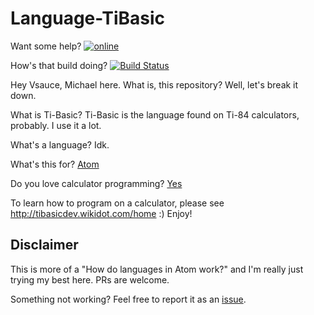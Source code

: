 # Language-TiBasic

Want some help? [![online](https://discordapp.com/api/guilds/420009636452630528/widget.png)](https://discord.gg/pbktbyR)

How's that build doing? [![Build Status](https://travis-ci.org/Chewsterchew/language-TiBasic.svg?branch=master)](https://travis-ci.org/Chewsterchew/language-TiBasic)

Hey Vsauce, Michael here. What is, this repository? Well, let's break it down.

What is Ti-Basic? Ti-Basic is the language found on Ti-84 calculators, probably. I use it a lot.

What's a language? Idk.

What's this for? [Atom](http://atom.io)

Do you love calculator programming? [Yes](http://ti84.chew.pw)

To learn how to program on a calculator, please see http://tibasicdev.wikidot.com/home :) Enjoy!

## Disclaimer

This is more of a "How do languages in Atom work?" and I'm really just trying my best here. PRs are welcome.

Something not working? Feel free to report it as an [issue](http://github.com/Chewsterchew/language-TiBasic/issues).
